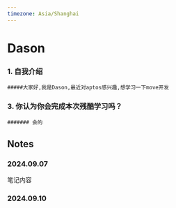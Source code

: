 ```yaml
---
timezone: Asia/Shanghai
---
```




# Dason

### 1. 自我介绍
    #####大家好,我是Dason,最近对aptos感兴趣,想学习一下move开发
### 3. 你认为你会完成本次残酷学习吗？
    ####### 会的

## Notes

<!-- Content_START -->

### 2024.09.07

笔记内容

### 2024.09.10

<!-- Content_END -->

